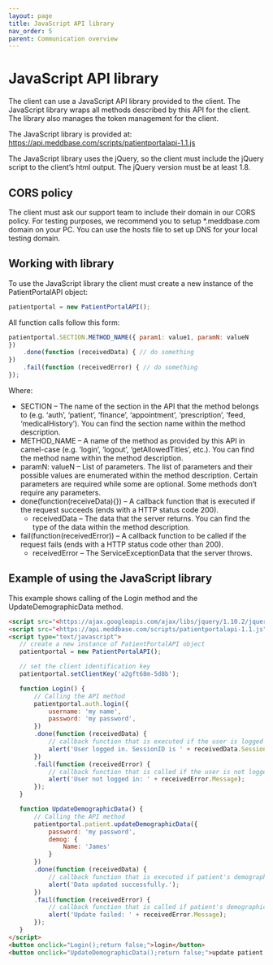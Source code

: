 ```yaml
---
layout: page
title: JavaScript API library
nav_order: 5
parent: Communication overview
---
```


# JavaScript API library
The client can use a JavaScript API library provided to the client. The JavaScript library wraps all methods described by this API for the client. The library also manages the token management for the client.

The JavaScript library is provided at: <https://api.meddbase.com/scripts/patientportalapi-1.1.js>

The JavaScript library uses the jQuery, so the client must include the jQuery script to the client’s html output. The jQuery version must be at least 1.8.

## CORS policy

The client must ask our support team to include their domain in our CORS policy. For testing purposes, we recommend you to setup \*.meddbase.com domain on your PC. You can use the hosts file to set up DNS for your local testing domain.

## Working with library

To use the JavaScript library the client must create a new instance of the PatientPortalAPI object:

```javascript
patientportal = new PatientPortalAPI();
```

All function calls follow this form:

```javascript
patientportal.SECTION.METHOD_NAME({ param1: value1, paramN: valueN
})
    .done(function (receivedData) { // do something
})
    .fail(function (receivedError) { // do something
});
```

Where:

- SECTION – The name of the section in the API that the method belongs to (e.g. ‘auth’, ‘patient’, ‘finance’, ‘appointment’, ‘prescription’, ‘feed, ‘medicalHistory’). You can find the section name within the method description.
- METHOD_NAME – A name of the method as provided by this API in camel-case (e.g. ‘login’, ‘logout’, ‘getAllowedTitles’, etc.). You can find the method name within the method description.
- paramN: valueN – List of parameters. The list of parameters and their possible values are enumerated within the method description. Certain parameters are required while some are optional. Some methods don’t require any parameters.
- done(function(receiveData){}) – A callback function that is executed if the request succeeds (ends with a HTTP status code 200).
  - receivedData – The data that the server returns. You can find the type of the data within the method description.
- fail(function(receivedError)) – A callback function to be called if the request fails (ends with a HTTP status code other than 200).
  - receivedError – The ServiceExceptionData that the server throws.

## Example of using the JavaScript library

This example shows calling of the Login method and the UpdateDemographicData method.

```html
<script src="<https://ajax.googleapis.com/ajax/libs/jquery/1.10.2/jquery.min.js"></script>>
<script src="<https://api.meddbase.com/scripts/patientportalapi-1.1.js"></script>>
<script type="text/javascript">
   // create a new instance of PatientPortalAPI object
   patientportal = new PatientPortalAPI();

   // set the client identification key
   patientportal.setClientKey('a2gft68m-5d8b');

   function Login() {
       // Calling the API method
       patientportal.auth.login({
           username: 'my name',
           password: 'my password',
       })
       .done(function (receivedData) {
           // callback function that is executed if the user is logged in successfully
           alert('User logged in. SessionID is ' + receivedData.SessionID);
       })
       .fail(function (receivedError) {
           // callback function that is called if the user is not logged in
           alert('User not logged in: ' + receivedError.Message);
       });
   }

   function UpdateDemographicData() {
       // Calling the API method
       patientportal.patient.updateDemographicData({
           password: 'my password',
           demog: {
               Name: 'James'
           }
       })
       .done(function (receivedData) {
           // callback function that is executed if patient's demographic data was updated
           alert('Data updated successfully.');
       })
       .fail(function (receivedError) {
           // callback function that is called if patient's demographic data wasn't updated
           alert('Update failed: ' + receivedError.Message);
       });
   }
</script>
<button onclick="Login();return false;">login</button>
<button onclick="UpdateDemographicData();return false;">update patient's data</button>
```
